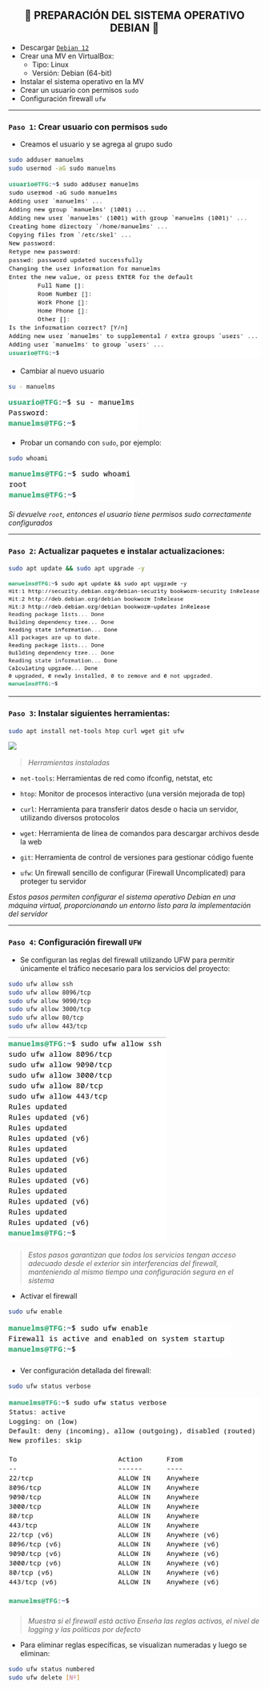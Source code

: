 <h2 align="center"> 🔧 PREPARACIÓN DEL SISTEMA OPERATIVO DEBIAN 🔧 </h2>

- Descargar [`Debian 12`](https://cdimage.debian.org/debian-cd/current/amd64/iso-cd/debian-12.11.0-amd64-netinst.iso)
- Crear una MV en VirtualBox:
   - Tipo: Linux
   - Versión: Debian (64-bit)
- Instalar el sistema operativo en la MV
- Crear un usuario con permisos `sudo`
- Configuración firewall `ufw`

---

### `Paso 1`: Crear usuario con permisos `sudo`

- Creamos el usuario y se agrega al grupo sudo
```bash
sudo adduser manuelms
sudo usermod -aG sudo manuelms
```
![](/MainFolder/img/1.png)

- Cambiar al nuevo usuario

```bash
su - manuelms
```
![](/MainFolder/img/2.png)

- Probar un comando con `sudo`, por ejemplo:

```bash
sudo whoami
```
![](/MainFolder/img/3.png)

*Si devuelve `root`, entonces el usuario tiene permisos sudo correctamente configurados*

---

### `Paso 2`: Actualizar paquetes e instalar actualizaciones: 

```bash
sudo apt update && sudo apt upgrade -y
```
![](/MainFolder/img/4.png)

---

### `Paso 3`: Instalar siguientes herramientas: 

```bash
sudo apt install net-tools htop curl wget git ufw
````
![](/MainFolder/img/5.png)

> *Herramientas instaladas*

  - `net-tools`: Herramientas de red como ifconfig, netstat, etc

  - `htop`: Monitor de procesos interactivo (una versión mejorada de top)

  - `curl`: Herramienta para transferir datos desde o hacia un servidor, utilizando diversos protocolos

  - `wget`: Herramienta de línea de comandos para descargar archivos desde la web

  - `git`: Herramienta de control de versiones para gestionar código fuente

  - `ufw`: Un firewall sencillo de configurar (Firewall Uncomplicated) para proteger tu servidor


*Estos pasos permiten configurar el sistema operativo Debian en una máquina virtual, proporcionando un entorno listo para la implementación del servidor*

---

### `Paso 4`: Configuración firewall `UFW`

- Se configuran las reglas del firewall utilizando UFW para permitir únicamente el tráfico necesario para los servicios del proyecto:

```bash
sudo ufw allow ssh
sudo ufw allow 8096/tcp
sudo ufw allow 9090/tcp
sudo ufw allow 3000/tcp
sudo ufw allow 80/tcp
sudo ufw allow 443/tcp
```
![](/MainFolder/img/6.png)

> *Estos pasos garantizan que todos los servicios tengan acceso adecuado desde el exterior sin interferencias del firewall, manteniendo al mismo tiempo una configuración segura en el sistema*


- Activar el firewall

```bash
sudo ufw enable
```
![](/MainFolder/img/7.png)

- Ver configuración detallada del firewall:

```bash
sudo ufw status verbose
```
![](/MainFolder/img/8.png)

> *Muestra si el firewall está activo*
> *Enseña las reglas activas, el nivel de logging y las políticas por defecto*

- Para eliminar reglas específicas, se visualizan numeradas y luego se eliminan:

```bash
sudo ufw status numbered
sudo ufw delete [Nº]
```
